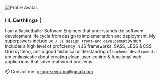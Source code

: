 ![Profile Avatar.](https://res.cloudinary.com/dmrcpqdkd/image/upload/v1596056305/profile-avatar_qpkfs4.png)

### Hi, Earthlings 👋

I am a ~~Basketballer~~ Software Engineer that understands the software development life cycle from design to implementation and deployment. My superpowers include `UX / UI design`, `front-end development`(which includes a high level of proficiency in JS frameworks, SASS, LESS & CSS Grid system), and a good technical understanding of `backend development`. I am enthusiastic about creating clean, user-centric & functional web applications that solve real-world problems.

📫 Contact me: george.eyoyibo@gmail.com

<!--
**george-misan/george-misan** is a ✨ _special_ ✨ repository because its `README.md` (this file) appears on your GitHub profile.

Here are some ideas to get you started:

- 🔭 I’m currently working on ...
- 🌱 I’m currently learning ...
- 👯 I’m looking to collaborate on ...
- 🤔 I’m looking for help with ...
- 💬 Ask me about ...
- 📫 How to reach me: ...
- 😄 Pronouns: ...
- ⚡ Fun fact: ...
-->
